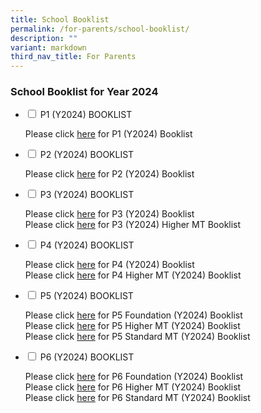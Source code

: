 ```yaml
---
title: School Booklist
permalink: /for-parents/school-booklist/
description: ""
variant: markdown
third_nav_title: For Parents
---
```

### School Booklist for Year 2024

<ul class="jekyllcodex_accordion">
	  <li>
    <input type="checkbox" id="accordion1">
    <label for="accordion1">P1 (Y2024) BOOKLIST</label>
    <div>
      <p>Please click <a href="https://go.gov.sg/2024p1booklist" target="_blank" rel="noopener">here</a> for P1 (Y2024) Booklist</p>
    </div>
	</li>  
	  <li>
    <input type="checkbox" id="accordion2">
    <label for="accordion2">P2 (Y2024) BOOKLIST</label>
    <div>
      <p>Please click <a href="https://go.gov.sg/2024p2booklist" target="_blank" rel="noopener">here</a> for P2 (Y2024) Booklist</p>
    </div>
	</li>  
	  <li>
    <input type="checkbox" id="accordion3">
    <label for="accordion3">P3 (Y2024) BOOKLIST</label>
    <div>
      <p>Please click <a href="https://go.gov.sg/2024p3booklist" target="_blank" rel="noopener">here</a> for P3 (Y2024) Booklist<br>
			  Please click <a href="https://go.gov.sg/2024p3hmt" target="_blank" rel="noopener">here</a> for P3 (Y2024) Higher MT Booklist</p>
    </div>
	</li>  
	  <li>
    <input type="checkbox" id="accordion4">
    <label for="accordion4">P4 (Y2024) BOOKLIST</label>
    <div>
			 <p>Please click <a href="https://go.gov.sg/2024p4booklist" target="_blank" rel="noopener">here</a> for P4 (Y2024) Booklist<br>
      Please click <a href="https://go.gov.sg/2024p4hmt" target="_blank" rel="noopener">here</a> for P4 Higher MT (Y2024) Booklist</p>
    </div>
	</li>  
	  <li>
    <input type="checkbox" id="accordion5">
    <label for="accordion5">P5 (Y2024) BOOKLIST</label>
    <div>
      <p>Please click <a href="https://go.gov.sg/2024p5fdn" target="_blank" rel="noopener">here</a> for P5 Foundation (Y2024) Booklist<br>Please click <a href="https://go.gov.sg/2024p5hmt" target="_blank" rel="noopener">here</a> for P5 Higher MT (Y2024) Booklist<br>Please click <a href="https://go.gov.sg/2024p5stdmt" target="_blank" rel="noopener">here</a> for P5 Standard MT (Y2024) Booklist</p>
    </div>
	</li>  
	 	<li>
    <input type="checkbox" id="accordion6">
    <label for="accordion6">P6 (Y2024) BOOKLIST</label>
    <div>
      <p>Please click <a href="https://go.gov.sg/2024p6fdn" target="_blank" rel="noopener">here</a> for P6 Foundation (Y2024) Booklist<br>Please click <a href="https://go.gov.sg/2024p6hmt" target="_blank" rel="noopener">here</a> for P6 Higher MT (Y2024) Booklist<br>Please click <a href="https://go.gov.sg/2024p6stdmt" target="_blank" rel="noopener">here</a> for P6 Standard MT (Y2024) Booklist</p>
    </div>
	</li>
</ul>